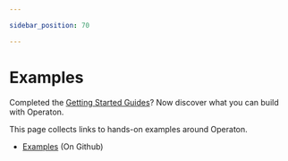 ```yaml
---

sidebar_position: 70

---
```

# Examples

Completed the [Getting Started Guides](../../get-started/index.md)? Now discover what you can build with Operaton.

This page collects links to hands-on examples around Operaton.

* [Examples](https://github.com/operaton/operaton-bpm-examples) (On Github)
